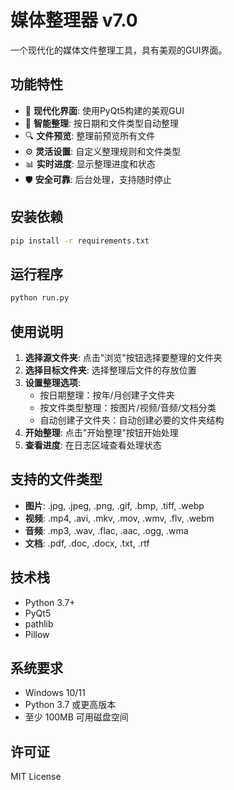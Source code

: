 # 媒体整理器 v7.0

一个现代化的媒体文件整理工具，具有美观的GUI界面。

## 功能特性

- 🎨 **现代化界面**: 使用PyQt5构建的美观GUI
- 📁 **智能整理**: 按日期和文件类型自动整理
- 🔍 **文件预览**: 整理前预览所有文件
- ⚙️ **灵活设置**: 自定义整理规则和文件类型
- 📊 **实时进度**: 显示整理进度和状态
- 🛡️ **安全可靠**: 后台处理，支持随时停止

## 安装依赖

```bash
pip install -r requirements.txt
```

## 运行程序

```bash
python run.py
```

## 使用说明

1. **选择源文件夹**: 点击"浏览"按钮选择要整理的文件夹
2. **选择目标文件夹**: 选择整理后文件的存放位置
3. **设置整理选项**: 
   - 按日期整理：按年/月创建子文件夹
   - 按文件类型整理：按图片/视频/音频/文档分类
   - 自动创建子文件夹：自动创建必要的文件夹结构
4. **开始整理**: 点击"开始整理"按钮开始处理
5. **查看进度**: 在日志区域查看处理状态

## 支持的文件类型

- **图片**: .jpg, .jpeg, .png, .gif, .bmp, .tiff, .webp
- **视频**: .mp4, .avi, .mkv, .mov, .wmv, .flv, .webm
- **音频**: .mp3, .wav, .flac, .aac, .ogg, .wma
- **文档**: .pdf, .doc, .docx, .txt, .rtf

## 技术栈

- Python 3.7+
- PyQt5
- pathlib
- Pillow

## 系统要求

- Windows 10/11
- Python 3.7 或更高版本
- 至少 100MB 可用磁盘空间

## 许可证

MIT License
